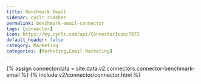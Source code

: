 ```yaml
---
title: Benchmark Email
sidebar: cyclr_sidebar
permalink: benchmark-email-connector
tags: [connector]
icon: https://my.cyclr.com/api/ConnectorIcon/7672
default_header: false
category: Marketing
categories: [Marketing,Email Marketing]
---
```

{% assign connectordata = site.data.v2.connectors.connector-benchmark-email %}
{% include v2/connector/connector.html %}	